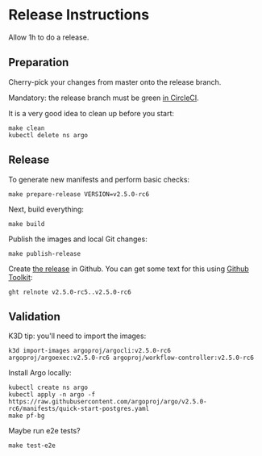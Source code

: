 # Release Instructions

Allow 1h to do a release.

## Preparation

Cherry-pick your changes from master onto the release branch.

Mandatory: the release branch must be green [in CircleCI](https://app.circleci.com/github/argoproj/argo/pipelines).

It is a very good idea to clean up before you start:

    make clean
    kubectl delete ns argo

## Release

To generate new manifests and perform basic checks:

    make prepare-release VERSION=v2.5.0-rc6

Next, build everything:

    make build

Publish the images and local Git changes:

    make publish-release

Create [the release](https://git.code.oa.com/henrylwang/argo/releases) in Github. You can get some text for this using [Github Toolkit](https://github.com/alexec/github-toolkit):

    ght relnote v2.5.0-rc5..v2.5.0-rc6

    
## Validation

K3D tip: you'll need to import the images:

    k3d import-images argoproj/argocli:v2.5.0-rc6 argoproj/argoexec:v2.5.0-rc6 argoproj/workflow-controller:v2.5.0-rc6

Install Argo locally:

    kubectl create ns argo
    kubectl apply -n argo -f https://raw.githubusercontent.com/argoproj/argo/v2.5.0-rc6/manifests/quick-start-postgres.yaml
    make pf-bg 

Maybe run e2e tests?

    make test-e2e
